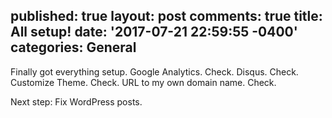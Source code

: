 published: true
layout: post
comments: true
title: All setup!
date: '2017-07-21 22:59:55 -0400'
categories: General
---

Finally got everything setup. 
Google Analytics. Check. 
Disqus. Check. 
Customize Theme. Check. 
URL to my own domain name. Check.

Next step: Fix WordPress posts.

